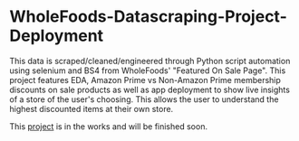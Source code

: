 # WholeFoods-Datascraping-Project-Deployment
This data is scraped/cleaned/engineered through Python script automation using selenium and BS4 from WholeFoods' "Featured On Sale Page". This project features EDA, Amazon Prime vs Non-Amazon Prime membership discounts on sale products as well as app deployment to show live insights of a store of the user's choosing. This allows the user to understand the highest discounted items at their own store.

This [project](https://share.streamlit.io/youssefsultan/wholefoods-datascraping-project-deployment/main/Deployment/streamlit_app.py) is in the works and will be finished soon.

